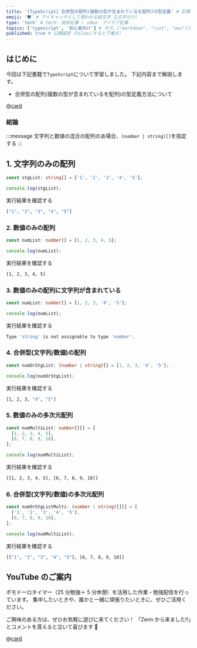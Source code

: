 ```yaml
---
title: '[TypeScript] 合併型の配列(複数の型が含まれているを配列)の型定義' # 記事のタイトル
emoji: '🛡' # アイキャッチとして使われる絵文字（1文字だけ）
type: 'tech' # tech: 技術記事 / idea: アイデア記事
topics: ['typescript', '初心者向け'] # タグ。["markdown", "rust", "aws"]のように指定する
published: true # 公開設定（falseにすると下書き）
---
```


## はじめに

今回は下記書籍で`TypeScript`について学習しました。
下記内容まで解説します。

- 合併型の配列(複数の型が含まれているを配列)の型定義方法について

@[card](https://www.oreilly.co.jp/books/9784814400362/)

### 結論

:::message
文字列と数値の混合の配列のあ場合、`(number | string)[]`を指定する
:::

## 1. 文字列のみの配列

```ts
const stgList: string[] = ['1', '2', '3', '4', '5'];

console.log(stgList);
```

実行結果を確認する

```bash
["1", "2", "3", "4", "5"]
```

### 2. 数値のみの配列

```ts
const numList: number[] = [1, 2, 3, 4, 5];

console.log(numList);
```

実行結果を確認する

```bash
[1, 2, 3, 4, 5]
```

### 3. 数値のみの配列に文字列が含まれている

```ts
const numList: number[] = [1, 2, 3, '4', '5'];

console.log(numList);
```

実行結果を確認する

```bash
Type 'string' is not assignable to type 'number'.
```

### 4. 合併型(文字列/数値)の配列

```ts
const numOrStgList: (number | string)[] = [1, 2, 3, '4', '5'];

console.log(numOrStgList);
```

実行結果を確認する

```bash
[1, 2, 3, "4", "5"]
```

### 5. 数値のみの多次元配列

```ts
const numMultiList: number[][] = [
  [1, 2, 3, 4, 5],
  [6, 7, 8, 9, 10],
];

console.log(numMultiList);
```

実行結果を確認する

```bash
[[1, 2, 3, 4, 5], [6, 7, 8, 9, 10]]
```

### 6. 合併型(文字列/数値)の多次元配列

```ts
const numOrStgListMulti: (number | string)[][] = [
  ['1', '2', '3', '4', '5'],
  [6, 7, 8, 9, 10],
];

console.log(numMultiList);
```

実行結果を確認する

```bash
[["1", "2", "3", "4", "5"], [6, 7, 8, 9, 10]]
```

## YouTube のご案内

ポモドーロタイマー（25 分勉強＋ 5 分休憩）を活用した作業・勉強配信を行っています。
集中したいときや、誰かと一緒に頑張りたいときに、ぜひご活用ください。

ご興味のある方は、ぜひお気軽に遊びに来てください！
「Zenn から来ました!!」とコメントを貰えると泣いて喜びます 🤣

@[card](https://www.youtube.com/@aew2sbee)
